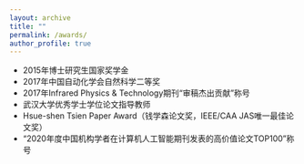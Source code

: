 ```yaml
---
layout: archive
title: ""
permalink: /awards/
author_profile: true
---
```



* 2015年博士研究生国家奖学金
* 2017年中国自动化学会自然科学二等奖
* 2017年Infrared Physics & Technology期刊“审稿杰出贡献”称号
* 武汉大学优秀学士学位论文指导教师
* Hsue-shen Tsien Paper Award（钱学森论文奖，IEEE/CAA JAS唯一最佳论文奖）
* “2020年度中国机构学者在计算机人工智能期刊发表的高价值论文TOP100”称号
